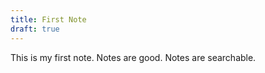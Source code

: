 ```yaml
---
title: First Note
draft: true
---
```


This is my first note. Notes are good. Notes are searchable.

